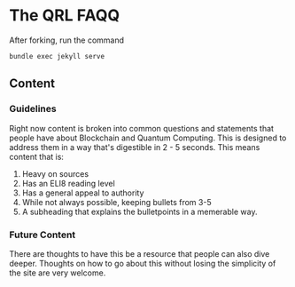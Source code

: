 # The QRL FAQQ

After forking, run the command

```
bundle exec jekyll serve
```

## Content

### Guidelines

Right now content is broken into common questions and statements that people have about Blockchain and Quantum Computing. This is designed to address them in a way that's digestible in 2 - 5 seconds. This means content that is:

1. Heavy on sources
2. Has an ELI8 reading level
3. Has a general appeal to authority
4. While not always possible, keeping bullets from 3-5
5. A subheading that explains the bulletpoints in a memerable way.

### Future Content

There are thoughts to have this be a resource that people can also dive deeper. Thoughts on how to go about this without losing the simplicity of the site are very welcome.